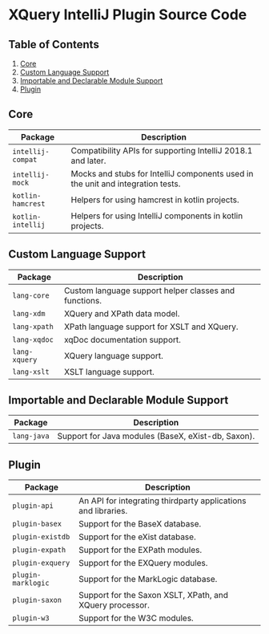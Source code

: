 # XQuery IntelliJ Plugin Source Code

## Table of Contents
1. [Core](#core)
1. [Custom Language Support](#custom-language-support)
1. [Importable and Declarable Module Support](#importable-and-declarable-module-support)
1. [Plugin](#plugin)

## Core
| Package           | Description |
|-------------------|-------------|
| `intellij-compat` | Compatibility APIs for supporting IntelliJ 2018.1 and later. |
| `intellij-mock`   | Mocks and stubs for IntelliJ components used in the unit and integration tests. |
| `kotlin-hamcrest` | Helpers for using hamcrest in kotlin projects. |
| `kotlin-intellij` | Helpers for using IntelliJ components in kotlin projects. |

## Custom Language Support
| Package           | Description |
|-------------------|-------------|
| `lang-core`       | Custom language support helper classes and functions. |
| `lang-xdm`        | XQuery and XPath data model. |
| `lang-xpath`      | XPath language support for XSLT and XQuery. |
| `lang-xqdoc`      | xqDoc documentation support. |
| `lang-xquery`     | XQuery language support. |
| `lang-xslt`       | XSLT language support. |

## Importable and Declarable Module Support
| Package           | Description |
|-------------------|-------------|
| `lang-java`       | Support for Java modules (BaseX, eXist-db, Saxon). |

## Plugin
| Package            | Description |
|--------------------|-------------|
| `plugin-api`       | An API for integrating thirdparty applications and libraries. |
| `plugin-basex`     | Support for the BaseX database. |
| `plugin-existdb`   | Support for the eXist database. |
| `plugin-expath`    | Support for the EXPath modules. |
| `plugin-exquery`   | Support for the EXQuery modules. |
| `plugin-marklogic` | Support for the MarkLogic database. |
| `plugin-saxon`     | Support for the Saxon XSLT, XPath, and XQuery processor. |
| `plugin-w3`        | Support for the W3C modules. |
